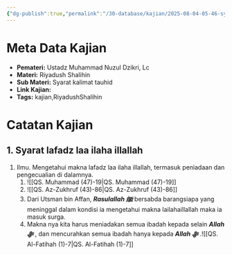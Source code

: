 ```yaml
---
{"dg-publish":true,"permalink":"/30-database/kajian/2025-08-04-05-46-syarat-kalimat-tauhid-pertama/","tags":["kajian","RiyadushShalihin"]}
---
```


# Meta Data Kajian 
<div><ul class="dataview list-view-ul"><li><span><strong>Pemateri:</strong> Ustadz Muhammad Nuzul Dzikri, Lc</span></li><li><span><strong>Materi:</strong> Riyadush Shalihin</span></li><li><span><strong>Sub Materi:</strong> Syarat kalimat tauhid</span></li><li><span><strong>Link Kajian:</strong> </span></li><li><span><strong>Tags:</strong> kajian,RiyadushShalihin</span></li></ul></div>
 

# Catatan Kajian
## 1. Syarat lafadz laa ilaha illallah
1. Ilmu. Mengetahui makna lafadz laa ilaha illallah, termasuk peniadaan dan pengecualian di dalamnya.
	1. ![[QS. Muhammad (47)-19\|QS. Muhammad (47)-19]]
	2. ![[QS. Az-Zukhruf (43)-86\|QS. Az-Zukhruf (43)-86]]
	3. Dari Utsman bin Affan, ***Rasulallah ﷺ***  bersabda barangsiapa yang meninggal dalam kondisi ia mengetahui makna lailahaillallah maka ia masuk surga.
	4. Makna nya kita harus meniadakan semua ibadah kepada selain ***Allah ﷻ*** , dan mencurahkan semua ibadah hanya kepada ***Allah ﷻ*** .![[QS. Al-Fatihah (1)-7\|QS. Al-Fatihah (1)-7]]

